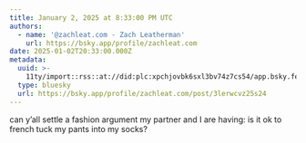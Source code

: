 ```yaml
---
title: January 2, 2025 at 8:33:00 PM UTC
authors:
  - name: '@zachleat.com - Zach Leatherman'
    url: https://bsky.app/profile/zachleat.com
date: 2025-01-02T20:33:00.000Z
metadata:
  uuid: >-
    11ty/import::rss::at://did:plc:xpchjovbk6sxl3bv74z7cs54/app.bsky.feed.post/3lerwcvz25s24
  type: bluesky
  url: https://bsky.app/profile/zachleat.com/post/3lerwcvz25s24
---
```

can y’all settle a fashion argument my partner and I are having: is it ok to french tuck my pants into my socks?